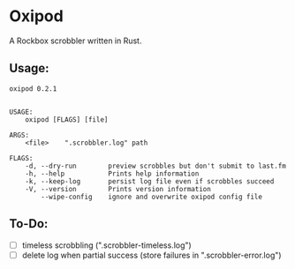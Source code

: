 # Oxipod

A Rockbox scrobbler written in Rust.

## Usage:

``` console
oxipod 0.2.1


USAGE:
    oxipod [FLAGS] [file]

ARGS:
    <file>    ".scrobbler.log" path

FLAGS:
    -d, --dry-run        preview scrobbles but don't submit to last.fm
    -h, --help           Prints help information
    -k, --keep-log       persist log file even if scrobbles succeed
    -V, --version        Prints version information
        --wipe-config    ignore and overwrite oxipod config file
```

## To-Do:

- [ ] timeless scrobbling (".scrobbler-timeless.log")
- [ ] delete log when partial success (store failures in ".scrobbler-error.log")
